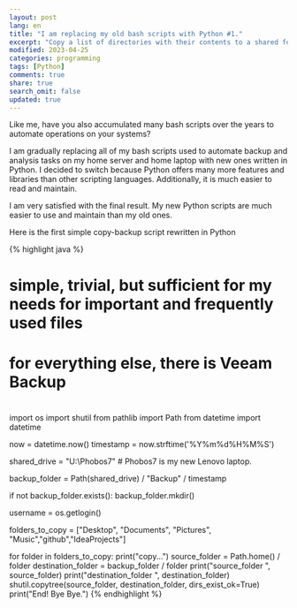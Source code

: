 ```yaml
---
layout: post
lang: en
title: "I am replacing my old bash scripts with Python #1."
excerpt: "Copy a list of directories with their contents to a shared folder."
modified: 2023-04-25
categories: programming
tags: [Python]
comments: true
share: true
search_omit: false
updated: true
---
```


Like me, have you also accumulated many bash scripts over the years to automate operations on your systems?

I am gradually replacing all of my bash scripts used to automate backup and analysis tasks on my home server and home laptop with new ones written in Python. I decided to switch because Python offers many more features and libraries than other scripting languages. Additionally, it is much easier to read and maintain.

I am very satisfied with the final result. My new Python scripts are much easier to use and maintain than my old ones.

Here is the first simple copy-backup script rewritten in Python


{% highlight java %}
#
# simple, trivial, but sufficient for my needs for important and frequently used files
# for everything else, there is Veeam Backup
# 
import os
import shutil
from pathlib import Path
from datetime import datetime

now = datetime.now() 
timestamp = now.strftime('%Y%m%d%H%M%S')

shared_drive = "U:\\Phobos7" # Phobos7 is my new Lenovo laptop.

backup_folder = Path(shared_drive) / "Backup" / timestamp

if not backup_folder.exists():
    backup_folder.mkdir()

username = os.getlogin()

folders_to_copy = ["Desktop", "Documents", "Pictures", "Music","github","IdeaProjects"]

for folder in folders_to_copy:
    print("copy...")
    source_folder = Path.home() / folder
    destination_folder = backup_folder / folder
    print("source_folder ", source_folder)
    print("destination_folder ", destination_folder)
    shutil.copytree(source_folder, destination_folder, dirs_exist_ok=True)
print("End! Bye Bye.")
{% endhighlight %}


